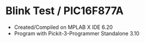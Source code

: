 Blink Test / PIC16F877A
=========================
- Created/Compiled on MPLAB X IDE 6.20
- Program with Pickit-3-Programmer Standalone 3.10
